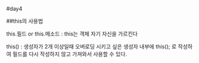 #day4

##this의 사용법

this.필드 or this.메소드
: this는 객체 자기 자신을 가르킨다

this()
: 생성자가 2개 이상일때 오버로딩 시키고 싶은 생성자 내부에 this(); 로 작성하여 필드를 다시 작성하지 않고 가져와서 사용할 수 있다.

###
